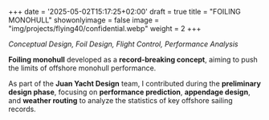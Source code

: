 +++
date = '2025-05-02T15:17:25+02:00'
draft = true
title = "FOILING MONOHULL"
showonlyimage = false
image = "img/projects/flying40/confidential.webp"
weight = 2
+++

*Conceptual Design, Foil Design, Flight Control, Performance Analysis*

<!--more-->

**Foiling monohull** developed as a **record-breaking concept**, aiming to push the limits of offshore monohull performance.

As part of the **Juan Yacht Design** team, I contributed during the **preliminary design phase**, focusing on **performance prediction**, **appendage design**, and **weather routing** to analyze the statistics of key offshore sailing records.
